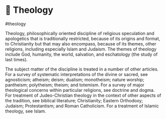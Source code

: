 # 🕌 Theology

#theology

Theology, philosophically oriented discipline of religious speculation and apologetics that is traditionally restricted, because of its origins and format, to Christianity but that may also encompass, because of its themes, other religions, including especially Islam and Judaism. The themes of theology include God, humanity, the world, salvation, and eschatology (the study of last times).

The subject matter of the discipline is treated in a number of other articles. For a survey of systematic interpretations of the divine or sacred, see agnosticism; atheism; deism; dualism; monotheism; nature worship; pantheism; polytheism; theism; and totemism. For a survey of major theological concerns within particular religions, see doctrine and dogma. For treatment of Judeo-Christian theology in the context of other aspects of the tradition, see biblical literature; Christianity; Eastern Orthodoxy; Judaism; Protestantism; and Roman Catholicism. For a treatment of Islamic theology, see Islam.